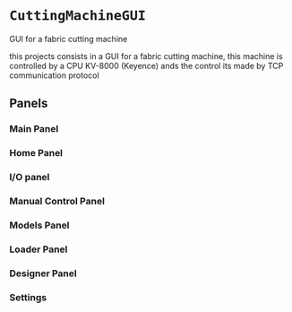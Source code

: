 # `CuttingMachineGUI`

GUI for a fabric cutting machine

this projects consists in a GUI for a fabric cutting machine, this machine is controlled by a CPU KV-8000 (Keyence) ands the control its made by TCP communication protocol

## Panels

### Main Panel

### Home Panel

### I/O panel

### Manual Control Panel

### Models Panel

### Loader Panel

### Designer Panel

### Settings

